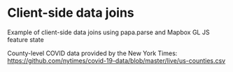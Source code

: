 # Client-side data joins

Example of client-side data joins using papa.parse and Mapbox GL JS feature state

County-level COVID data provided by the New York Times: https://github.com/nytimes/covid-19-data/blob/master/live/us-counties.csv

